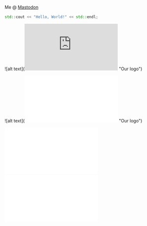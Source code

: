 Me @ <a rel="me" href="https://mastodon.online/@aquadogus">Mastodon</a>
```c++
std::cout << "Hello, World!" << std::endl;
```

![alt text](![alt text](https://kentglenn.github.io/images/logo.pdf "Our logo") "Our logo")


![alt text](![alt text](images/logo.pdf "Our logo") "Our logo")

![image](images/logo.pdf)
![image](/images/logo.pdf)
